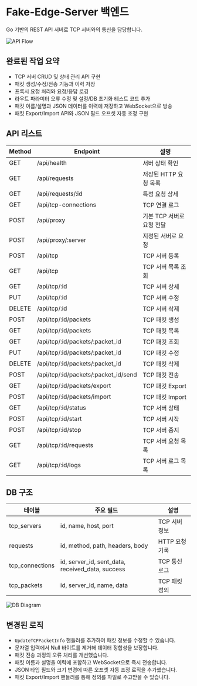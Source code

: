 # Fake-Edge-Server 백엔드

Go 기반의 REST API 서버로 TCP 서버와의 통신을 담당합니다.

![API Flow](https://via.placeholder.com/500x120.png?text=API+Flow)

## 완료된 작업 요약

- TCP 서버 CRUD 및 상태 관리 API 구현
- 패킷 생성/수정/전송 기능과 이력 저장
- 프록시 요청 처리와 요청/응답 로깅
- 라우트 파라미터 오류 수정 및 설정/DB 초기화 테스트 코드 추가
- 패킷 이름/설명과 JSON 데이터를 이력에 저장하고 WebSocket으로 방송
- 패킷 Export/Import API와 JSON 필드 오프셋 자동 조정 구현

## API 리스트

| Method | Endpoint | 설명 |
| --- | --- | --- |
| GET | /api/health | 서버 상태 확인 |
| GET | /api/requests | 저장된 HTTP 요청 목록 |
| GET | /api/requests/:id | 특정 요청 상세 |
| GET | /api/tcp-connections | TCP 연결 로그 |
| POST | /api/proxy | 기본 TCP 서버로 요청 전달 |
| POST | /api/proxy/:server | 지정된 서버로 요청 |
| POST | /api/tcp | TCP 서버 등록 |
| GET | /api/tcp | TCP 서버 목록 조회 |
| GET | /api/tcp/:id | TCP 서버 상세 |
| PUT | /api/tcp/:id | TCP 서버 수정 |
| DELETE | /api/tcp/:id | TCP 서버 삭제 |
| POST | /api/tcp/:id/packets | TCP 패킷 생성 |
| GET | /api/tcp/:id/packets | TCP 패킷 목록 |
| GET | /api/tcp/:id/packets/:packet_id | TCP 패킷 조회 |
| PUT | /api/tcp/:id/packets/:packet_id | TCP 패킷 수정 |
| DELETE | /api/tcp/:id/packets/:packet_id | TCP 패킷 삭제 |
| POST | /api/tcp/:id/packets/:packet_id/send | TCP 패킷 전송 |
| GET | /api/tcp/:id/packets/export | TCP 패킷 Export |
| POST | /api/tcp/:id/packets/import | TCP 패킷 Import |
| GET | /api/tcp/:id/status | TCP 서버 상태 |
| POST | /api/tcp/:id/start | TCP 서버 시작 |
| POST | /api/tcp/:id/stop | TCP 서버 중지 |
| GET | /api/tcp/:id/requests | TCP 서버 요청 목록 |
| GET | /api/tcp/:id/logs | TCP 서버 로그 목록 |

## DB 구조

| 테이블 | 주요 필드 | 설명 |
| --- | --- | --- |
| tcp_servers | id, name, host, port | TCP 서버 정보 |
| requests | id, method, path, headers, body | HTTP 요청 기록 |
| tcp_connections | id, server_id, sent_data, received_data, success | TCP 통신 로그 |
| tcp_packets | id, server_id, name, data | TCP 패킷 정의 |

![DB Diagram](https://via.placeholder.com/600x200.png?text=DB+Schema)

## 변경된 로직

- `UpdateTCPPacketInfo` 핸들러를 추가하여 패킷 정보를 수정할 수 있습니다.
- 문자열 입력에서 Null 바이트를 제거해 데이터 정합성을 보장합니다.
- 패킷 전송 과정의 오류 처리를 개선했습니다.
- 패킷 이름과 설명을 이력에 포함하고 WebSocket으로 즉시 전송합니다.
- JSON 타입 필드와 크기 변경에 따른 오프셋 자동 조정 로직을 추가했습니다.
- 패킷 Export/Import 핸들러를 통해 정의를 파일로 주고받을 수 있습니다.
